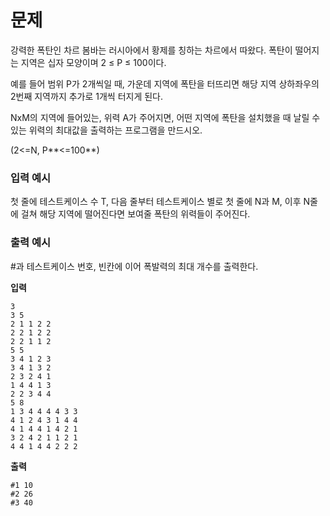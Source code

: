 # 문제
강력한 폭탄인 차르 봄바는 러시아에서 황제를  칭하는 차르에서 따왔다. 폭탄이 떨어지는 지역은 십자 모양이며 2 ≤ P ≤ 100이다.

예를 들어 범위 P가 2개씩일 때, 가운데 지역에 폭탄을 터뜨리면 해당 지역 상하좌우의 2번째 지역까지 추가로 1개씩 터지게 된다.

NxM의 지역에 들어있는, 위력 A가 주어지면, 어떤 지역에 폭탄을 설치했을 때 날릴 수 있는 위력의 최대값을 출력하는 프로그램을 만드시오.

(2<=N, P**<=100**)

### **입력 예시**

첫 줄에 테스트케이스 수 T, 다음 줄부터 테스트케이스 별로 첫 줄에 N과 M, 이후 N줄에 걸쳐 해당  지역에 떨어진다면 보여줄 폭탄의 위력들이 주어진다.

### **출력 예시**

#과 테스트케이스 번호, 빈칸에 이어 폭발력의 최대 개수를 출력한다.

**입력**

```
3
3 5
2 1 1 2 2
2 2 1 2 2
2 2 1 1 2
5 5
3 4 1 2 3
3 4 1 3 2
2 3 2 4 1
1 4 4 1 3
2 2 3 4 4
5 8
1 3 4 4 4 4 3 3
4 1 2 4 3 1 4 4
4 1 4 4 1 4 2 1
3 2 4 2 1 1 2 1
4 4 1 4 4 2 2 2
```

**출력**
```buildoutcfg
#1 10
#2 26
#3 40
```